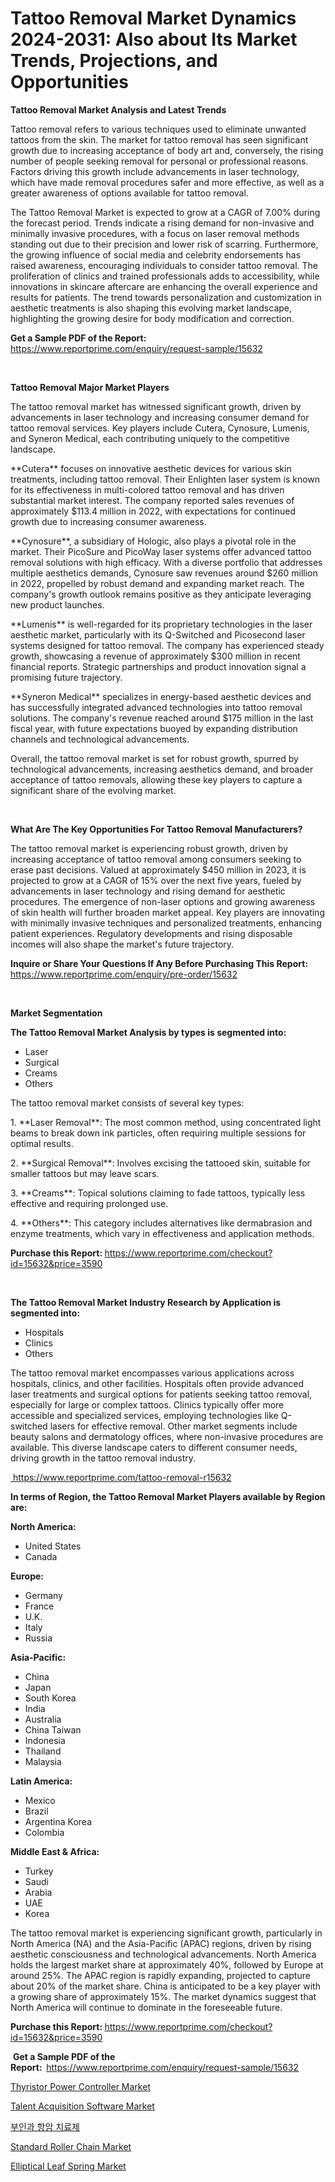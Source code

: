 <p><h1>Tattoo Removal Market Dynamics 2024-2031: Also about Its Market Trends, Projections, and Opportunities</h1></p><p><strong>Tattoo Removal Market Analysis and Latest Trends</strong></p>
<p><p>Tattoo removal refers to various techniques used to eliminate unwanted tattoos from the skin. The market for tattoo removal has seen significant growth due to increasing acceptance of body art and, conversely, the rising number of people seeking removal for personal or professional reasons. Factors driving this growth include advancements in laser technology, which have made removal procedures safer and more effective, as well as a greater awareness of options available for tattoo removal.</p><p>The Tattoo Removal Market is expected to grow at a CAGR of 7.00% during the forecast period. Trends indicate a rising demand for non-invasive and minimally invasive procedures, with a focus on laser removal methods standing out due to their precision and lower risk of scarring. Furthermore, the growing influence of social media and celebrity endorsements has raised awareness, encouraging individuals to consider tattoo removal. The proliferation of clinics and trained professionals adds to accessibility, while innovations in skincare aftercare are enhancing the overall experience and results for patients. The trend towards personalization and customization in aesthetic treatments is also shaping this evolving market landscape, highlighting the growing desire for body modification and correction.</p></p>
<p><strong>Get a Sample PDF of the Report:&nbsp;</strong> <a href="https://www.reportprime.com/enquiry/request-sample/15632">https://www.reportprime.com/enquiry/request-sample/15632</a></p>
<p>&nbsp;</p>
<p><strong>Tattoo Removal Major Market Players</strong></p>
<p><p>The tattoo removal market has witnessed significant growth, driven by advancements in laser technology and increasing consumer demand for tattoo removal services. Key players include Cutera, Cynosure, Lumenis, and Syneron Medical, each contributing uniquely to the competitive landscape.</p><p>**Cutera** focuses on innovative aesthetic devices for various skin treatments, including tattoo removal. Their Enlighten laser system is known for its effectiveness in multi-colored tattoo removal and has driven substantial market interest. The company reported sales revenues of approximately $113.4 million in 2022, with expectations for continued growth due to increasing consumer awareness.</p><p>**Cynosure**, a subsidiary of Hologic, also plays a pivotal role in the market. Their PicoSure and PicoWay laser systems offer advanced tattoo removal solutions with high efficacy. With a diverse portfolio that addresses multiple aesthetics demands, Cynosure saw revenues around $260 million in 2022, propelled by robust demand and expanding market reach. The company's growth outlook remains positive as they anticipate leveraging new product launches.</p><p>**Lumenis** is well-regarded for its proprietary technologies in the laser aesthetic market, particularly with its Q-Switched and Picosecond laser systems designed for tattoo removal. The company has experienced steady growth, showcasing a revenue of approximately $300 million in recent financial reports. Strategic partnerships and product innovation signal a promising future trajectory.</p><p>**Syneron Medical** specializes in energy-based aesthetic devices and has successfully integrated advanced technologies into tattoo removal solutions. The company's revenue reached around $175 million in the last fiscal year, with future expectations buoyed by expanding distribution channels and technological advancements.</p><p>Overall, the tattoo removal market is set for robust growth, spurred by technological advancements, increasing aesthetics demand, and broader acceptance of tattoo removals, allowing these key players to capture a significant share of the evolving market.</p></p>
<p>&nbsp;</p>
<p><strong>What Are The Key Opportunities For Tattoo Removal Manufacturers?</strong></p>
<p><p>The tattoo removal market is experiencing robust growth, driven by increasing acceptance of tattoo removal among consumers seeking to erase past decisions. Valued at approximately $450 million in 2023, it is projected to grow at a CAGR of 15% over the next five years, fueled by advancements in laser technology and rising demand for aesthetic procedures. The emergence of non-laser options and growing awareness of skin health will further broaden market appeal. Key players are innovating with minimally invasive techniques and personalized treatments, enhancing patient experiences. Regulatory developments and rising disposable incomes will also shape the market's future trajectory.</p></p>
<p><strong>Inquire or Share Your Questions If Any Before Purchasing This Report:</strong> <a href="https://www.reportprime.com/enquiry/pre-order/15632">https://www.reportprime.com/enquiry/pre-order/15632</a></p>
<p>&nbsp;</p>
<p><strong>Market Segmentation</strong></p>
<p><strong>The Tattoo Removal Market Analysis by types is segmented into:</strong></p>
<p><ul><li>Laser</li><li>Surgical</li><li>Creams</li><li>Others</li></ul></p>
<p><p>The tattoo removal market consists of several key types: </p><p>1. **Laser Removal**: The most common method, using concentrated light beams to break down ink particles, often requiring multiple sessions for optimal results. </p><p>2. **Surgical Removal**: Involves excising the tattooed skin, suitable for smaller tattoos but may leave scars.</p><p>3. **Creams**: Topical solutions claiming to fade tattoos, typically less effective and requiring prolonged use.</p><p>4. **Others**: This category includes alternatives like dermabrasion and enzyme treatments, which vary in effectiveness and application methods.</p></p>
<p><strong>Purchase this Report:&nbsp;</strong><a href="https://www.reportprime.com/checkout?id=15632&price=3590">https://www.reportprime.com/checkout?id=15632&price=3590</a></p>
<p>&nbsp;</p>
<p><strong>The Tattoo Removal Market Industry Research by Application is segmented into:</strong></p>
<p><ul><li>Hospitals</li><li>Clinics</li><li>Others</li></ul></p>
<p><p>The tattoo removal market encompasses various applications across hospitals, clinics, and other facilities. Hospitals often provide advanced laser treatments and surgical options for patients seeking tattoo removal, especially for large or complex tattoos. Clinics typically offer more accessible and specialized services, employing technologies like Q-switched lasers for effective removal. Other market segments include beauty salons and dermatology offices, where non-invasive procedures are available. This diverse landscape caters to different consumer needs, driving growth in the tattoo removal industry.</p></p>
<p><a href="https://www.reportprime.com/tattoo-removal-r15632">&nbsp;https://www.reportprime.com/tattoo-removal-r15632</a></p>
<p><strong>In terms of Region, the Tattoo Removal Market Players available by Region are:</strong></p>
<p>
    <p> <strong> North America: </strong>
        <ul>
            <li>United States</li>
            <li>Canada</li>
        </ul>
        </p> 
    <p> <strong> Europe: </strong>
        <ul>
            <li>Germany</li>
            <li>France</li>
            <li>U.K.</li>
            <li>Italy</li>
            <li>Russia</li>
        </ul>
        </p> 
    <p> <strong> Asia-Pacific: </strong>
        <ul>
            <li>China</li>
            <li>Japan</li>
            <li>South Korea</li>
            <li>India</li>
            <li>Australia</li>
            <li>China Taiwan</li>
            <li>Indonesia</li>
            <li>Thailand</li>
            <li>Malaysia</li>
        </ul>
        </p> 
    <p> <strong> Latin America: </strong>
        <ul>
            <li>Mexico</li>
            <li>Brazil</li>
            <li>Argentina Korea</li>
            <li>Colombia</li>
        </ul>
        </p> 
    <p> <strong> Middle East & Africa: </strong>
        <ul>
            <li>Turkey</li>
            <li>Saudi</li>
            <li>Arabia</li>
            <li>UAE</li>
            <li>Korea</li>
        </ul>
    </p>
    </p>
<p><p>The tattoo removal market is experiencing significant growth, particularly in North America (NA) and the Asia-Pacific (APAC) regions, driven by rising aesthetic consciousness and technological advancements. North America holds the largest market share at approximately 40%, followed by Europe at around 25%. The APAC region is rapidly expanding, projected to capture about 20% of the market share. China is anticipated to be a key player with a growing share of approximately 15%. The market dynamics suggest that North America will continue to dominate in the foreseeable future.</p></p>
<p><strong>Purchase this Report: </strong><a href="https://www.reportprime.com/checkout?id=15632&price=3590">https://www.reportprime.com/checkout?id=15632&price=3590</a></p>
<p>&nbsp;<strong>Get a Sample PDF of the Report:&nbsp;&nbsp;</strong><a href="https://www.reportprime.com/enquiry/request-sample/15632">https://www.reportprime.com/enquiry/request-sample/15632</a></p>
<p><strong></strong></p>
<p><p><a href="https://medium.com/@marynelson695/the-comprehensive-thyristor-power-controller-market-research-report-is-essential-for-8b3ca6cd7c31">Thyristor Power Controller Market</a></p><p><a href="https://github.com/pizolina/Market-Research-Report-List-6/blob/main/talent-acquisition-software-market.md">Talent Acquisition Software Market</a></p><p><a href="https://medium.com/@sskccayi85/gynaecological-cancer-drugs-market-%EC%9D%98-%EA%B8%80%EB%A1%9C%EB%B2%8C-%EC%8B%9C%EC%9E%A5-%EA%B0%9C%EC%9A%94%EB%8A%94-%EC%A0%84-%EC%84%B8%EA%B3%84-%EB%B0%8F-%EC%A3%BC%EC%9A%94-%EC%8B%9C%EC%9E%A5%EC%9D%98-%EC%82%B0%EC%97%85%EC%97%90-%EC%98%81%ED%96%A5%EC%9D%84-%EB%AF%B8%EC%B9%98%EB%8A%94-%EC%A3%BC%EC%9A%94-%ED%8A%B8%EB%A0%8C%EB%93%9C%EC%97%90-%EB%8C%80%ED%95%9C-%EB%8F%85%ED%8A%B9%ED%95%9C-%EA%B4%80%EC%A0%90%EC%9D%84-3f8c4c208b69">부인과 항암 치료제</a></p><p><a href="https://www.linkedin.com/pulse/global-standard-roller-chain-market-product-type-application-aml6e?trackingId=8bSEp34PROS8GoguBhzEzw%3D%3D">Standard Roller Chain Market</a></p><p><a href="https://issuu.com/reportprime-2/docs/elliptical-leaf-spring-market-size-_6bfdee5ebfb216">Elliptical Leaf Spring Market</a></p></p>